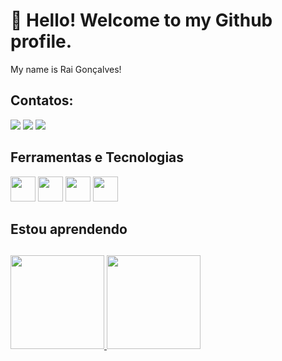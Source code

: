 <h1>👋 Hello! Welcome to my Github profile.</h1>
My name is Rai Gonçalves!

  ## Contatos:

<div>
<a href="https://www.instagram.com/rai_mello23/" target="_blank"><img src="https://img.shields.io/badge/-Instagram-%23E4405F?style=for-the-badge&logo=instagram&logoColor=white" target="_blank"></a>
<a href = "rai.goncalves965@gmail.com"><img src="https://img.shields.io/badge/Gmail-D14836?style=for-the-badge&logo=gmail&logoColor=white" target="_blank"></a>
<a href="https://www.linkedin.com/in/rai-gon%C3%A7alves-124818181/" target="_blank"><img src="https://img.shields.io/badge/-LinkedIn-%230077B5?style=for-the-badge&logo=linkedin&logoColor=white" target="_blank"></a>   
</div>



## Ferramentas e Tecnologias

<div style="display: inline-block;">
    <img src="https://cdn.jsdelivr.net/gh/devicons/devicon/icons/csharp/csharp-original.svg" width="40" height="40"/>
</div>
<div style="display: inline-block;">
    <img src="https://cdn.jsdelivr.net/gh/devicons/devicon/icons/html5/html5-original.svg" width="40" height="40"/>
</div>
<div style="display: inline-block;">
    <img src="https://cdn.jsdelivr.net/gh/devicons/devicon/icons/css3/css3-original.svg" width="40" height="40"/>
</div>
<div style="display: inline-block;">
    <img src="https://cdn.jsdelivr.net/gh/devicons/devicon/icons/javascript/javascript-original.svg" width="40" height="40"/>
</div>


## Estou aprendendo


##

<div>
<a href="https://github.com/raiii84">
<img height="150em" src="https://github-readme-stats.vercel.app/api/top-langs/?username=raiii84&layout=compact&langs_count=7&theme=dracula"/>
<img height="150em" src="https://github-readme-stats.vercel.app/api?username=raiii84&show_icons=true&theme=dracula&include_all_commits=true&count_private=true"/>
</div>

